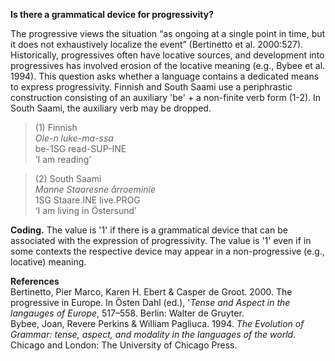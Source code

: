 **Is there a grammatical device for progressivity?**

The progressive views the situation “as ongoing at a single point in time, but it does not exhaustively localize the event” (Bertinetto et al. 2000:527). Historically, progressives often have locative sources, and development into progressives has involved erosion of the locative meaning (e.g., Bybee et al. 1994). This question asks whether a language contains a dedicated means to express progressivity. Finnish and South Saami use a periphrastic construction consisting of an auxiliary 'be' + a non-finite verb form (1-2). In South Saami, the auxiliary verb may be dropped.

>(1) Finnish<br/>
>*Ole-n luke-ma-ssa*<br/>
>be-1SG read-SUP-INE<br/>
>‘I am reading’

>(2) South Saami<br/> 
>*Manne Staaresne årroeminie*<br/>
>1SG Staare.INE live.PROG<br/> 
>‘I am living in Östersund’

**Coding.** The value is '1' if there is a grammatical device that can be associated with the expression of progressivity. The value is '1' even if in some contexts the respective device may appear in a non-progressive (e.g., locative) meaning.

**References**<br/>
Bertinetto, Pier Marco, Karen H. Ebert & Casper de Groot. 2000. The progressive in Europe. In Östen Dahl (ed.), '*Tense and Aspect in the langauges of Europe*, 517–558. Berlin: Walter de Gruyter.<br/>
Bybee, Joan, Revere Perkins & William Pagliuca. 1994. *The Evolution of Grammar: tense, aspect, and modality in the languages of the world*. Chicago and London: The University of Chicago Press.
